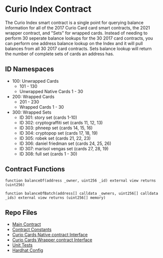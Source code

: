 # Curio Index Contract

The Curio Index smart contract is a single point for querying balance information for all of the 2017 Curio Card card smart contracts, the 2021 wrapper contract, and "Sets" for wrapped cards. Instead of needing to perform 30 seperate balance lookups for the 30 2017 card contracts, you can perform one address balance lookup on the Index and it will pull balances from all 30 2017 card contracts. Sets balance lookup will return the number of complete sets of cards an address has.

## ID Namespaces

- 100: Unwrapped Cards
  - 101 - 130
  - Unwrapped Native Cards 1 - 30
- 200: Wrapped Cards
  - 201 - 230
  - Wrapped Cards 1 - 30
- 300: Wrapped Sets
  - ID 301: story set (cards 1-10)
  - ID 302: cryptograffiti set (cards 11, 12, 13)
  - ID 303: phneep set (cards 14, 15, 16)
  - ID 304: cryptopop set (cards 17, 18, 19)
  - ID 305: robek set (cards 21, 22, 23)
  - ID 306: daniel friedman set (cards 24, 25, 26)
  - ID 307: marisol vengas set (cards 27, 28, 19)
  - ID 308: full set (cards 1 - 30)

## Contract Functions

```solidity
function balanceOf(address _owner, uint256 _id) external view returns (uint256)
```

```solidity
function balanceOfBatch(address[] calldata _owners, uint256[] calldata _ids) external view returns (uint256[] memory)
```

## Repo Files
- [Main Contract](contracts/CurioIndex.sol)
- [Contract Constants](contracts/Common.sol)
- [Curio Cards Native contract Interface](contracts/ICurio20.sol)
- [Curio Cards Wrapper contract Interface](contracts/IERC1155.sol)
- [Unit Tests](test/test.js)
- [Hardhat Config](hardhat.config.js)